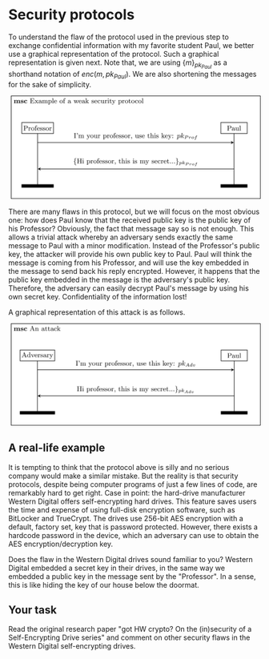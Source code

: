 # Security protocols

To understand the flaw of the protocol used in the previous step to exchange confidential information with my favorite student Paul, we better use a graphical representation of the protocol. Such a graphical representation is given next. Note that, we are using $\{m\}_{pk_{Paul}}$ as a shorthand notation of $enc(m, pk_{Paul})$. We are also shortening the messages for the sake of simplicity.  


![GitHub Logo](./images/msc-charts/flawed-protocol1.jpg)

There are many flaws in this protocol, but we will focus on the most obvious one: how does Paul know that the received public key is the public key of his Professor? Obviously, the fact that message say so is not enough. This allows a trivial attack whereby an adversary sends exactly the same message to Paul with a minor modification. Instead of the Professor's public key, the attacker will provide his own public key to Paul. Paul will think the message is coming from his Professor, and will use the key embedded in the message to send back his reply encrypted. However, it happens that the public key embedded in the message is the adversary's public key. Therefore, the adversary can easily decrypt Paul's message by using his own secret key. Confidentiality of the information lost!

A graphical representation of this attack is as follows.


![GitHub Logo](./images/msc-charts/flawed-protocol1-attacked.jpg)




## A real-life example

It is tempting to think that the protocol above is silly and no serious company would make a similar mistake. But the reality is that security protocols, despite being computer programs of just a few lines of code, are remarkably hard to get right. Case in point: the hard-drive manufacturer Western Digital offers self-encrypting hard drives. This feature saves users the time and expense of using full-disk encryption software, such as BitLocker and TrueCrypt. The drives use 256-bit AES encryption with a default, factory set, key that is password protected. However, there exists a hardcode password in the device, which an adversary can use to obtain the AES encryption/decryption key.

Does the flaw in the Western Digital drives sound familiar to you? Western Digital embedded a secret key in their drives, in the same way we embedded a public key in the message sent by the "Professor". In a sense, this is like hiding the key of our house below the doormat. 


## Your task

Read the original research paper "got HW crypto?
On the (in)security of a Self-Encrypting Drive series" and comment on other security flaws in the Western Digital self-encrypting drives.